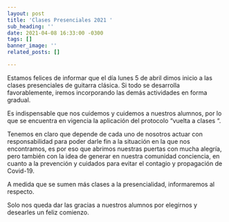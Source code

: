 ```yaml
---
layout: post
title: 'Clases Presenciales 2021 '
sub_heading: ''
date: 2021-04-08 16:33:00 -0300
tags: []
banner_image: ''
related_posts: []

---
```

Estamos felices de informar que el día lunes 5 de abril dimos inicio a las clases presenciales de guitarra clásica. Si todo se desarrolla favorablemente, iremos incorporando las demás actividades en forma gradual. 

Es indispensable que nos cuidemos y cuidemos a nuestros alumnos, por lo que se encuentra en vigencia la aplicación del protocolo “vuelta a clases “.

Tenemos en claro que depende de cada uno de nosotros actuar con responsabilidad para poder darle fin a la situación en la que nos encontramos, es por eso que abrimos nuestras puertas con mucha alegría, pero también con la idea de generar en nuestra comunidad  conciencia,  en cuanto a la  prevención y cuidados para evitar el contagio y propagación de Covid-19.

A medida que se sumen más clases a la presencialidad, informaremos al respecto.

Solo nos queda dar las gracias a nuestros alumnos por elegirnos y desearles un feliz comienzo.